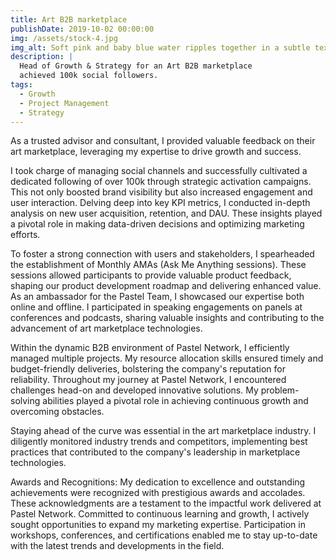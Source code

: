 ```yaml
---
title: Art B2B marketplace
publishDate: 2019-10-02 00:00:00
img: /assets/stock-4.jpg
img_alt: Soft pink and baby blue water ripples together in a subtle texture.
description: |
  Head of Growth & Strategy for an Art B2B marketplace
  achieved 100k social followers.
tags:
  - Growth
  - Project Management
  - Strategy
---
```


As a trusted advisor and consultant, I provided valuable feedback on their art marketplace, leveraging my expertise to drive growth and success.

I took charge of managing social channels and successfully cultivated a dedicated following of over 100k through strategic activation campaigns. This not only boosted brand visibility but also increased engagement and user interaction. Delving deep into key KPI metrics, I conducted in-depth analysis on new user acquisition, retention, and DAU. These insights played a pivotal role in making data-driven decisions and optimizing marketing efforts.

To foster a strong connection with users and stakeholders, I spearheaded the establishment of Monthly AMAs (Ask Me Anything sessions). These sessions allowed participants to provide valuable product feedback, shaping our product development roadmap and delivering enhanced value. As an ambassador for the Pastel Team, I showcased our expertise both online and offline. I participated in speaking engagements on panels at conferences and podcasts, sharing valuable insights and contributing to the advancement of art marketplace technologies.

Within the dynamic B2B environment of Pastel Network, I efficiently managed multiple projects. My resource allocation skills ensured timely and budget-friendly deliveries, bolstering the company's reputation for reliability. Throughout my journey at Pastel Network, I encountered challenges head-on and developed innovative solutions. My problem-solving abilities played a pivotal role in achieving continuous growth and overcoming obstacles.

Staying ahead of the curve was essential in the art marketplace industry. I diligently monitored industry trends and competitors, implementing best practices that contributed to the company's leadership in marketplace technologies.

Awards and Recognitions:
My dedication to excellence and outstanding achievements were recognized with prestigious awards and accolades. These acknowledgments are a testament to the impactful work delivered at Pastel Network. Committed to continuous learning and growth, I actively sought opportunities to expand my marketing expertise. Participation in workshops, conferences, and certifications enabled me to stay up-to-date with the latest trends and developments in the field.
